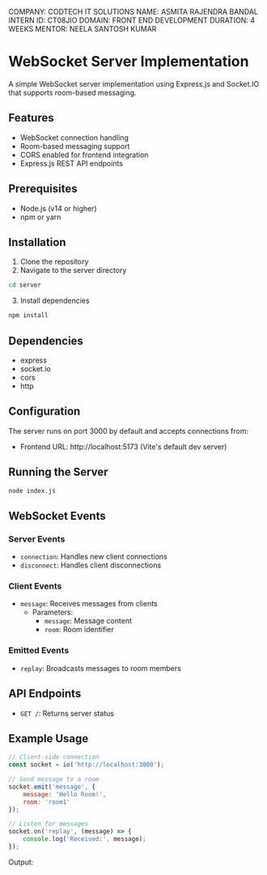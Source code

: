 COMPANY: CODTECH IT SOLUTIONS 
NAME: ASMITA RAJENDRA BANDAL 
INTERN ID: CT08JIO DOMAIN: FRONT END DEVELOPMENT 
DURATION: 4 WEEKS 
MENTOR: NEELA SANTOSH KUMAR

# WebSocket Server Implementation

A simple WebSocket server implementation using Express.js and Socket.IO that supports room-based messaging.

## Features

- WebSocket connection handling
- Room-based messaging support
- CORS enabled for frontend integration
- Express.js REST API endpoints

## Prerequisites

- Node.js (v14 or higher)
- npm or yarn

## Installation

1. Clone the repository
2. Navigate to the server directory
```bash
cd server
```
3. Install dependencies
```bash
npm install
```

## Dependencies

- express
- socket.io
- cors
- http

## Configuration

The server runs on port 3000 by default and accepts connections from:
- Frontend URL: http://localhost:5173 (Vite's default dev server)

## Running the Server

```bash
node index.js
```

## WebSocket Events

### Server Events
- `connection`: Handles new client connections
- `disconnect`: Handles client disconnections

### Client Events
- `message`: Receives messages from clients
  - Parameters: 
    - `message`: Message content
    - `room`: Room identifier

### Emitted Events
- `replay`: Broadcasts messages to room members

## API Endpoints

- `GET /`: Returns server status

## Example Usage

```javascript
// Client-side connection
const socket = io('http://localhost:3000');

// Send message to a room
socket.emit('message', {
    message: 'Hello Room!',
    room: 'room1'
});

// Listen for messages
socket.on('replay', (message) => {
    console.log('Received:', message);
});
```

Output: 

